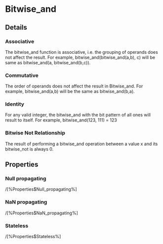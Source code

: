 # Bitwise_and

## Details

### Associative

The bitwise_and function is associative, i.e.
the grouping of operands does not affect the result. For example, 
bitwise_and(bitwise_and(a,b), c) will be same as bitwise_and(a, bitwise_and(b,c)).

### Commutative

The order of operands does not affect the result in Bitwise_and. For example, 
bitwise_and(a,b) will be the same as bitwise_and(b,a).

### Identity

For any valid integer, the bitwise_and with the bit pattern of all ones will result 
to itself. For example, bitwise_and(123, 111) = 123

### Bitwise Not Relationship

The result of performing a bitwise_and operation between a value 
x and its bitwise_not is always 0.

## Properties

### Null propagating

/[%Properties$Null_propagating%]

### NaN propagating

/[%Properties$NaN_propagating%]

### Stateless

/[%Properties$Stateless%]
